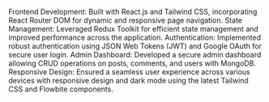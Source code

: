 Frontend Development: Built with React.js and Tailwind CSS, incorporating React Router DOM for dynamic and responsive page navigation.
State Management: Leveraged Redux Toolkit for efficient state management and improved performance across the application.
Authentication: Implemented robust authentication using JSON Web Tokens (JWT) and Google OAuth for secure user login.
Admin Dashboard: Developed a secure admin dashboard allowing CRUD operations on posts, comments, and users with MongoDB.
Responsive Design: Ensured a seamless user experience across various devices with responsive design and dark mode using the latest Tailwind CSS and Flowbite components.
